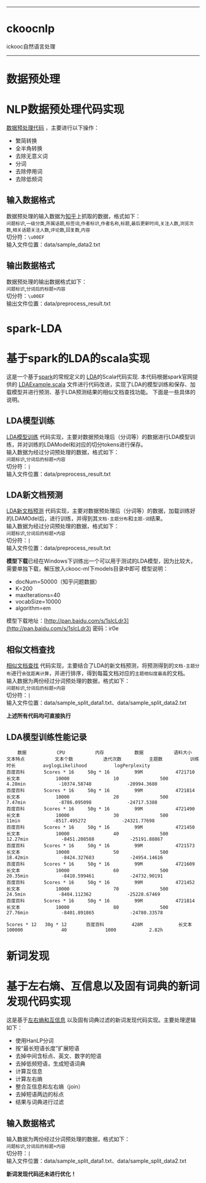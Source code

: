 ***********************************************************************
# ckoocnlp
ickooc自然语言处理


***********************************************************************

# 数据预处理
NLP数据预处理代码实现
====================================
[数据预处理代码](https://github.com/yhao2014/CkoocNLP/blob/master/ckooc-ml/src/main/scala/algorithm/utils/PreProcessUtils.scala)
，主要进行以下操作：<br>
>
* 繁简转换
* 全半角转换
* 去除无意义词
* 分词
* 去除停用词
* 去除低频词

输入数据格式
----------
数据预处理的输入数据为[知乎]()上抓取的数据，格式如下：<br>
`问题标识`,`一级分类`,`所属话题`,`标签词`,`作者标识`,`作者名称`,`标题`,`最后更新时间`,`关注人数`,`浏览次数`,`相关话题关注人数`,`评论数`,`回复数`,`内容`<br>
切分符：`\u00EF`<br>
输入文件位置：data/sample_data2.txt

输出数据格式
----------
数据预处理的输出数据格式如下：<br>
`问题标识`,`分词后的标题+内容`<br>
切分符：`\u00EF`<br>
输出文件位置：data/preprocess_result.txt


# spark-LDA
基于spark的LDA的scala实现
====================================

这是一个基于[spark](http://spark.apache.org/)的常规定义的
[LDA](https://en.wikipedia.org/wiki/Latent_Dirichlet_allocation)的Scala代码实现.
本代码根据spark官网提供的
[LDAExample.scala](https://github.com/apache/spark/blob/master/examples/src/main/scala/org/apache/spark/examples/mllib/LDAExample.scala)
文件进行代码改进，实现了LDA的模型训练和保存、加载模型并进行预测、基于LDA预测结果的相似文档查找功能。
下面是一些具体的说明。

LDA模型训练
-----------
[LDA模型训练](https://github.com/yhao2014/CkoocNLP/blob/master/ckooc-ml/src/main/scala/algorithm/clustering/lda/LDATrainDemo.scala)
代码实现，主要对数据预处理后（分词等）的数据进行LDA模型训练，并对训练的LDAModel和对应的切分tokens进行保存。<br>
输入数据为经过分词预处理的数据，格式如下：<br>
`问题标识`,`分词后的标题+内容`<br>
切分符：`|`<br>
输入文件位置：data/preprocess_result.txt

LDA新文档预测
------------
[LDA新文档预测](https://github.com/yhao2014/CkoocNLP/blob/master/ckooc-ml/src/main/scala/algorithm/clustering/lda/LDAPredictDemo.scala)
代码实现，主要对数据预处理后（分词等）的数据，加载训练好的LDAMOdel后，进行训练，并得到其`文档-主题分布`和`主题-词`结果。<br>
输入数据为经过分词预处理的数据，格式如下：<br>
`问题标识`,`分词后的标题+内容`<br>
切分符：`|`<br>
输入文件位置：data/preprocess_result.txt

**模型下载**已经在Windows下训练出一个可以用于测试的LDA模型，因为比较大，需要单独下载，解压放入ckooc-ml下models目录中即可
模型说明：
>
* docNum=50000（知乎问题数据）
* K=200
* maxIterations=40
* vocabSize=10000
* algorithm=em

模型下载地址：[http://pan.baidu.com/s/1slcLdr3](http://pan.baidu.com/s/1slcLdr3) 密码：ir0e

相似文档查找
----------
[相似文档查找](https://github.com/yhao2014/CkoocNLP/blob/master/ckooc-ml/src/main/scala/application/LDASimiDocDemo.scala)
代码实现，主要结合了LDA的新文档预测，将预测得到的`文档-主题分布`进行`余弦距离计算`，并进行排序，得到每篇文档对应的`主题相似度最高`的文档。<br>
输入数据为两份经过分词预处理的数据，格式如下：<br>
`问题标识`,`分词后的标题+内容`<br>
切分符：`|`<br>
输入文件位置：data/sample_split_data1.txt、data/sample_split_data2.txt

**上述所有代码均可直接执行**

LDA模型训练性能记录
----------------
        数据           CPU           内存           数据           语料大小           文本特点           文本个数           迭代次数          主题数          训练时长          avglogLikelihood          logPerplexity
    百度百科       5cores * 16     50g * 16         99M            4721710             长文本             10000                10               500            4.28min            -10374.58748             -20994.3680
    百度百科       5cores * 16     50g * 16         99M            4721814             长文本             10000                20               500            7.47min            -8786.095098             -24717.5388
    百度百科       5cores * 16     50g * 16         99M            4721490             长文本             10000                30               500              11min            -8517.495272             -24321.77698
    百度百科       5cores * 16     50g * 16         99M            4721450             长文本             10000                40               500           12.27min            -8451.208588             -25191.88867
    百度百科       5cores * 16     50g * 16         99M            4721573             长文本             10000                50               500           18.42min            -8424.327683             -24954.14616
    百度百科       5cores * 16     50g * 16         99M            4721609             长文本             10000                60               500           20.35min            -8410.599461             -24732.90191
    百度百科       5cores * 16     50g * 16         99M            4721452             长文本             10000                70               500            24.5min            -8404.112362             -25228.67469
    百度百科       5cores * 16     50g * 16         99M            4721814             长文本             10000                80               500           27.76min            -8401.891865             -24780.33578

    5cores * 12   30g * 12       百度百科          428M             长文本            100000              40              1000            2.82h


# 新词发现
基于左右熵、互信息以及固有词典的新词发现代码实现
========================================

这是基于[左右熵和互信息](http://www.hankcs.com/nlp/extraction-and-identification-of-mutual-information-about-the-phrase-based-on-information-entropy.html)
以及固有词典过滤的新词发现代码实现。主要处理逻辑如下：<br>
>
* 使用HanLP分词
* 按“最长短语长度”扩展短语
* 去掉中间含标点、英文、数字的短语
* 去掉低频短语，生成短语词典
* 计算互信息
* 计算左右熵
* 整合互信息和左右熵（join）
* 去掉短语两边的标点
* 结果与词典进行过滤

输入数据格式
----------
输入数据为两份经过分词预处理的数据，格式如下：<br>
`问题标识`,`分词后的标题+内容`<br>
切分符：`|`<br>
输入文件位置：data/sample_split_data1.txt、data/sample_split_data2.txt

**新词发现代码还未进行优化！**
